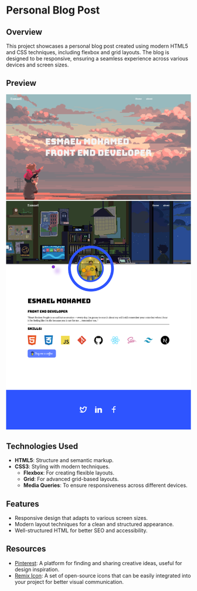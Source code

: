 # Personal Blog Post

## Overview

This project showcases a personal blog post created using modern HTML5 and CSS techniques, including flexbox and grid layouts. The blog is designed to be responsive, ensuring a seamless experience across various devices and screen sizes.

## Preview

![Blog Post Preview Home](./preview.png)
![about page](./preview2.png)


## Technologies Used

- **HTML5**: Structure and semantic markup.
- **CSS3**: Styling with modern techniques.
  - **Flexbox**: For creating flexible layouts.
  - **Grid**: For advanced grid-based layouts.
  - **Media Queries**: To ensure responsiveness across different devices.

## Features

- Responsive design that adapts to various screen sizes.
- Modern layout techniques for a clean and structured appearance.
- Well-structured HTML for better SEO and accessibility.

## Resources

- [Pinterest](https://www.pinterest.com): A platform for finding and sharing creative ideas, useful for design inspiration.
- [Remix Icon](https://remixicon.com): A set of open-source icons that can be easily integrated into your project for better visual communication.

